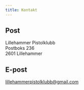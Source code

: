 ```yaml
---
title: Kontakt
---
```


## Post
Lillehammer Pistolklubb<br/>
Postboks 236<br/>
2601 Lillehammer<br/>
## E-post
[lillehammerpistolklubb@gmail.com](mailto:lillehammerpistolklubb@gmail.com)
